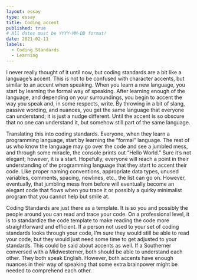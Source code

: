 ```yaml
---
layout: essay
type: essay
title: Coding accent
published: true
# All dates must be YYYY-MM-DD format!
date: 2021-02-11
labels:
  - Coding Standards
  - Learning
---
```

I never really thought of it until now, but coding standards are a bit like a language’s accent. This is not to be confused with character accents, but similar to an accent when speaking. When you learn a new language, you start by learning the formal way of speaking. After learning enough of the language, and depending on your surroundings, you begin to accent the way you speak and, in some respects, write. By throwing in a bit of slang, passive wording, and nuances, you get the same language that everyone can understand; it is just a nudge different. Until the accent is so obscure that no one can understand it, but somehow still part of the same language.

Translating this into coding standards. Everyone, when they learn a programming language, start by learning the “formal” language. The rest of us who know the language may go over the code and see a jumbled mess, and through some miracle, the console prints out “Hello World.” Sure it’s not elegant; however, it is a start. Hopefully, everyone will reach a point in their understanding of the programming language that they start to accent their code. Like proper naming conventions, appropriate data types, unused variables, comments, spacing, newlines, etc., the list can go on. However, eventually, that jumbling mess from before will eventually become an elegant code that flows when you trace it or possibly a quirky minimalist program that you cannot help but smile at.

Coding Standards are just there as a template. It is so you and possibly the people around you can read and trace your code. On a professional level, it is to standardize the code template to make reading the code more straightforward and efficient. If a person not used to your set of coding standards looks through your code, I’m sure they would still be able to read your code, but they would just need some time to get adjusted to your standards. This could be said about accents as well. If a Southerner conversed with a Midwesterner, both should be able to understand each other. They both speak English. However, both accents have enough nuances in their way of speaking that some extra brainpower might be needed to comprehend each other.
